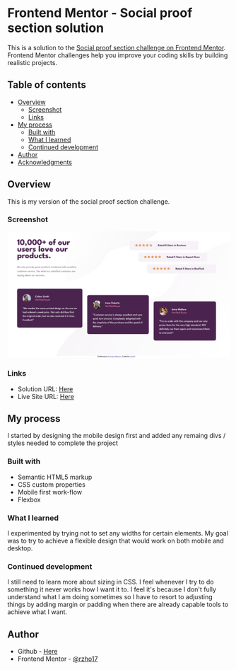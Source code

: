 # Frontend Mentor - Social proof section solution

This is a solution to the [Social proof section challenge on Frontend Mentor](https://www.frontendmentor.io/challenges/social-proof-section-6e0qTv_bA). Frontend Mentor challenges help you improve your coding skills by building realistic projects.

## Table of contents

- [Overview](#overview)
  - [Screenshot](#screenshot)
  - [Links](#links)
- [My process](#my-process)
  - [Built with](#built-with)
  - [What I learned](#what-i-learned)
  - [Continued development](#continued-development)
- [Author](#author)
- [Acknowledgments](#acknowledgments)

## Overview

This is my version of the social proof section challenge.

### Screenshot

![](./images/social-proof-desktop.png)

### Links

- Solution URL: [Here](https://github.com/rzho17/results-summary-component-main)
- Live Site URL: [Here](https://rzho17.github.io/FEM-social-proof-section/)

## My process

I started by designing the mobile design first and added any remaing divs / styles needed to complete the project

### Built with

- Semantic HTML5 markup
- CSS custom properties
- Mobile first work-flow
- Flexbox

### What I learned

I experimented by trying not to set any widths for certain elements. My goal was to try to achieve a flexible design that would work on both mobile and desktop.

### Continued development

I still need to learn more about sizing in CSS. I feel whenever I try to do something it never works how I want it to. I feel it's because I don't fully understand what I am doing sometimes so I have to resort to adjusting things by adding margin or padding when there are already capable tools to achieve what I want.

## Author

- Github - [Here](https://github.com/rzho17)
- Frontend Mentor - [@rzho17](https://www.frontendmentor.io/profile/rzho17)
